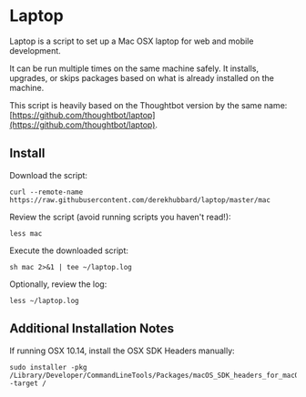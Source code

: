 # Laptop
Laptop is a script to set up a Mac OSX laptop for web and mobile development.

It can be run multiple times on the same machine safely. It installs, upgrades, or skips packages based on what is already installed on the machine.

This script is heavily based on the Thoughtbot version by the same name: [https://github.com/thoughtbot/laptop](https://github.com/thoughtbot/laptop).

## Install
Download the script:
```
curl --remote-name https://raw.githubusercontent.com/derekhubbard/laptop/master/mac
```

Review the script (avoid running scripts you haven't read!):
```
less mac
```

Execute the downloaded script:
```
sh mac 2>&1 | tee ~/laptop.log
```

Optionally, review the log:
```
less ~/laptop.log
```

## Additional Installation Notes
If running OSX 10.14, install the OSX SDK Headers manually:
```
sudo installer -pkg /Library/Developer/CommandLineTools/Packages/macOS_SDK_headers_for_macOS_10.14.pkg -target /
```
